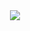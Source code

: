 <div align=center>
	<img src="https://capsule-render.vercel.app/api?type=waving&color=auto&height=200&section=header&text=seongwoo%20Github&fontSize=90" />	
</div>
<div align=center>
	
</div>

